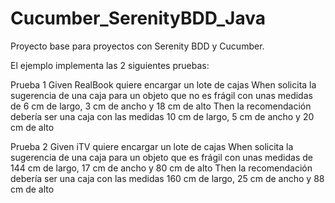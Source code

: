 # Cucumber_SerenityBDD_Java

Proyecto base para proyectos con Serenity BDD y Cucumber.

El ejemplo implementa las 2 siguientes pruebas:

Prueba 1
Given RealBook quiere encargar un lote de cajas
When solicita la sugerencia de una caja para un objeto que no es frágil con unas medidas
de 6 cm de largo, 3 cm de ancho y 18 cm de alto
Then la recomendación debería ser una caja con las medidas 10 cm de largo, 5 cm de
ancho y 20 cm de alto

Prueba 2
Given iTV quiere encargar un lote de cajas
When solicita la sugerencia de una caja para un objeto que es frágil con unas medidas de
144 cm de largo, 17 cm de ancho y 80 cm de alto
Then la recomendación debería ser una caja con las medidas 160 cm de largo, 25 cm de
ancho y 88 cm de alto
